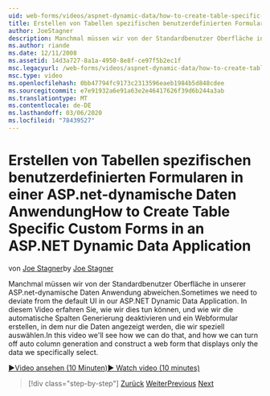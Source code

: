 ```yaml
---
uid: web-forms/videos/aspnet-dynamic-data/how-to-create-table-specific-custom-forms-in-an-aspnet-dynamic-data-application
title: Erstellen von Tabellen spezifischen benutzerdefinierten Formularen in einer ASP.net-dynamische Daten Anwendung | Microsoft-Dokumentation
author: JoeStagner
description: Manchmal müssen wir von der Standardbenutzer Oberfläche in unserer ASP.net-dynamische Daten Anwendung abweichen. In diesem Video erfahren Sie, wie wir dies tun können, und wie wir Sie ausschalten können...
ms.author: riande
ms.date: 12/11/2008
ms.assetid: 14d3a727-8a1a-4950-8e8f-ce97f5b2ec1f
msc.legacyurl: /web-forms/videos/aspnet-dynamic-data/how-to-create-table-specific-custom-forms-in-an-aspnet-dynamic-data-application
msc.type: video
ms.openlocfilehash: 0bb47794fc9173c2313596eaeb1984b5d848cdee
ms.sourcegitcommit: e7e91932a6e91a63e2e46417626f39d6b244a3ab
ms.translationtype: MT
ms.contentlocale: de-DE
ms.lasthandoff: 03/06/2020
ms.locfileid: "78439527"
---
```

# <a name="how-to-create-table-specific-custom-forms-in-an-aspnet-dynamic-data-application"></a><span data-ttu-id="20195-104">Erstellen von Tabellen spezifischen benutzerdefinierten Formularen in einer ASP.net-dynamische Daten Anwendung</span><span class="sxs-lookup"><span data-stu-id="20195-104">How to Create Table Specific Custom Forms in an ASP.NET Dynamic Data Application</span></span>

<span data-ttu-id="20195-105">von [Joe Stagner](https://github.com/JoeStagner)</span><span class="sxs-lookup"><span data-stu-id="20195-105">by [Joe Stagner](https://github.com/JoeStagner)</span></span>

<span data-ttu-id="20195-106">Manchmal müssen wir von der Standardbenutzer Oberfläche in unserer ASP.net-dynamische Daten Anwendung abweichen.</span><span class="sxs-lookup"><span data-stu-id="20195-106">Sometimes we need to deviate from the default UI in our ASP.NET Dynamic Data Application.</span></span> <span data-ttu-id="20195-107">In diesem Video erfahren Sie, wie wir dies tun können, und wie wir die automatische Spalten Generierung deaktivieren und ein Webformular erstellen, in dem nur die Daten angezeigt werden, die wir speziell auswählen.</span><span class="sxs-lookup"><span data-stu-id="20195-107">In this video we'll see how we can do that, and how we can turn off auto column generation and construct a web form that displays only the data we specifically select.</span></span>

[<span data-ttu-id="20195-108">&#9654;Video ansehen (10 Minuten)</span><span class="sxs-lookup"><span data-stu-id="20195-108">&#9654; Watch video (10 minutes)</span></span>](https://channel9.msdn.com/Blogs/ASP-NET-Site-Videos/how-to-create-table-specific-custom-forms-in-an-aspnet-dynamic-data-application)

> [!div class="step-by-step"]
> <span data-ttu-id="20195-109">[Zurück](how-to-remove-columns-from-your-dynamicdata-data-grids.md)
> [Weiter](aspnet-dynamic-data-custom-form-formatting.md)</span><span class="sxs-lookup"><span data-stu-id="20195-109">[Previous](how-to-remove-columns-from-your-dynamicdata-data-grids.md)
[Next](aspnet-dynamic-data-custom-form-formatting.md)</span></span>
